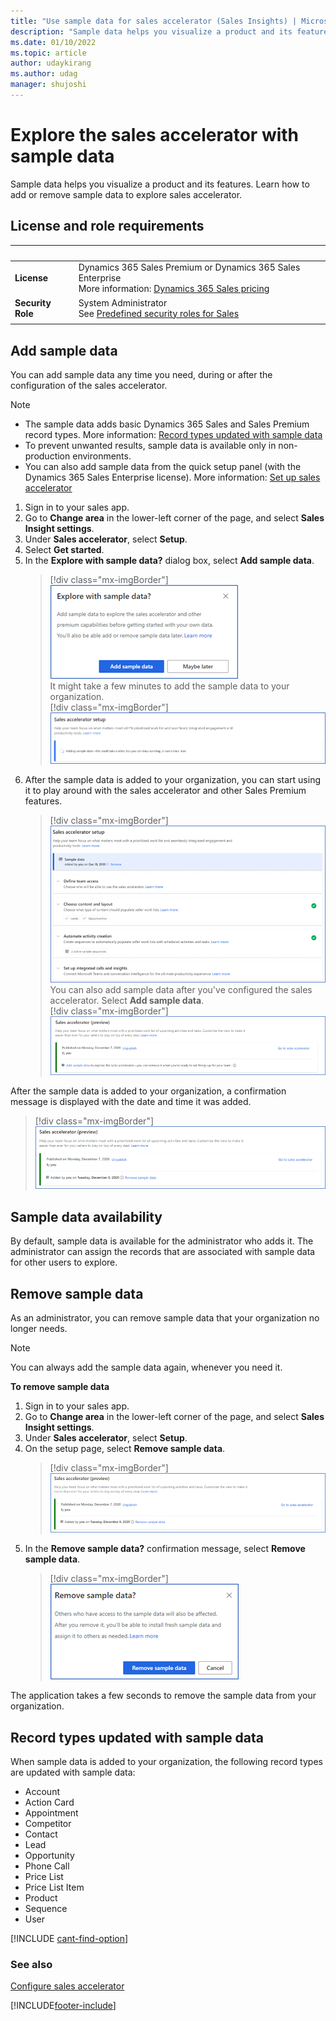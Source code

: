 ```yaml
---
title: "Use sample data for sales accelerator (Sales Insights) | MicrosoftDocs"
description: "Sample data helps you visualize a product and its features. Learn how to add or remove sample data to explore sales accelerator."
ms.date: 01/10/2022
ms.topic: article
author: udaykirang
ms.author: udag
manager: shujoshi
---
```

# Explore the sales accelerator with sample data 

Sample data helps you visualize a product and its features. Learn how to add or remove sample data to explore sales accelerator.

## License and role requirements

| &nbsp; | &nbsp; |  
|-----------------------|---------|
| **License** | Dynamics 365 Sales Premium or Dynamics 365 Sales Enterprise <br>More information: [Dynamics 365 Sales pricing](https://dynamics.microsoft.com/sales/pricing/) |
| **Security Role** | System Administrator <br>  See [Predefined security roles for Sales](security-roles-for-sales.md)|
|||
  

## Add sample data

You can add sample data any time you need, during or after the configuration of the sales accelerator.  

> [!NOTE]
> - The sample data adds basic Dynamics 365 Sales and Sales Premium record types. More information: [Record types updated with sample data](#record-types-updated-with-sample-data)     
> - To prevent unwanted results, sample data is available only in non-production environments.  
> - You can also add sample data from the quick setup panel (with the Dynamics 365 Sales Enterprise license). More information: [Set up sales accelerator](digital-selling.md#set-up-sales-accelerator)

1. Sign in to your sales app.   
2. Go to **Change area** in the lower-left corner of the page, and select **Sales Insight settings**.    
3. Under **Sales accelerator**, select **Setup**.    
4. Select **Get started**.    
5. In the **Explore with sample data?** dialog box, select **Add sample data**.    
    > [!div class="mx-imgBorder"]
    > ![Select Add sample data](media/sample-data-popup.png "Select Add sample data")   
    It might take a few minutes to add the sample data to your organization.   
    > [!div class="mx-imgBorder"]
    > ![Progress of sample data installation](media/sample-data-installation-progress.png "Progress of sample data installation")     
6. After the sample data is added to your organization, you can start using it to play around with the sales accelerator and other Sales Premium features.   
    > [!div class="mx-imgBorder"]
    > ![Confirmation message that sample data has been added](media/sample-data-confirmation-message.png "Confirmation message that sample data has been added")     
    You can also add sample data after you've configured the sales accelerator. Select **Add sample data**.     
    > [!div class="mx-imgBorder"]
    > ![Add sample data later](media/sample-data-add-later.png "Add sample data later")    

After the sample data is added to your organization, a confirmation message is displayed with the date and time it was added.    

> [!div class="mx-imgBorder"]
> ![Confirmation message of sample data added later](media/sample-data-add-later-confirmation-message.png "Confirmation message of sample data added later")    

## Sample data availability

By default, sample data is available for the administrator who adds it. The administrator can assign the records that are associated with sample data for other users to explore.

## Remove sample data

As an administrator, you can remove sample data that your organization no longer needs.

>[!NOTE]
>You can always add the sample data again, whenever you need it.

**To remove sample data**

1. Sign in to your sales app.   
2. Go to **Change area** in the lower-left corner of the page, and select **Sales Insight settings**.    
3. Under **Sales accelerator**, select **Setup**.    
4.	On the setup page, select **Remove sample data**.    
    > [!div class="mx-imgBorder"]
    > ![Remove sample data](media/sample-data-remove.png "Remove sample data")       
5.	In the **Remove sample data?** confirmation message, select **Remove sample data**.   
    > [!div class="mx-imgBorder"]
    > ![Confirmation message to remove sample data](media/sample-data-remove-confirmation-message.png "Confirmation message to remove sample data")     

The application takes a few seconds to remove the sample data from your organization.

## Record types updated with sample data

When sample data is added to your organization, the following record types are updated with sample data:

- Account
- Action Card
- Appointment
- Competitor
- Contact
- Lead
- Opportunity
- Phone Call
- Price List
- Price List Item
- Product
- Sequence
- User

[!INCLUDE [cant-find-option](../includes/cant-find-option.md)]

### See also

[Configure sales accelerator](enable-configure-sales-accelerator.md)


[!INCLUDE[footer-include](../includes/footer-banner.md)]
